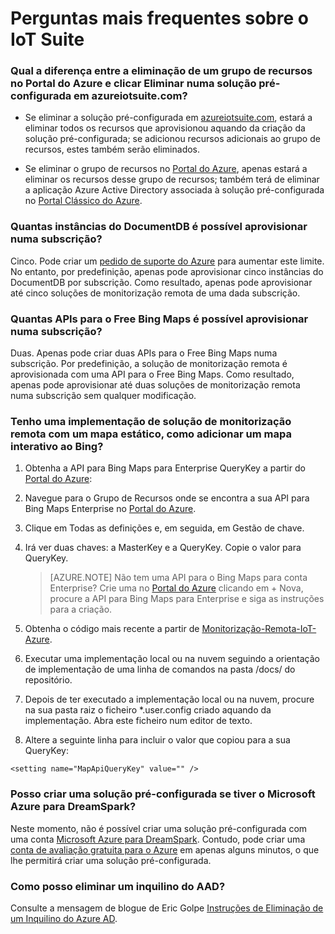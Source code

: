 <properties
  pageTitle="Perguntas mais frequentes sobre o Azure IoT Suite | Microsoft Azure"
  description="Perguntas mais frequentes sobre o IoT Suite"
  services=""
  suite="iot-suite"
  documentationCenter=""
  authors="aguilaaj"
  manager="timlt"
  editor=""/>

<tags
  ms.service="iot-suite"
  ms.devlang="na"
  ms.topic="get-started-article"
  ms.tgt_pltfrm="na"
  ms.workload="na"
  ms.date="05/09/2016"
  ms.author="araguila"/>
   
# Perguntas mais frequentes sobre o IoT Suite

### Qual a diferença entre a eliminação de um grupo de recursos no Portal do Azure e clicar Eliminar numa solução pré-configurada em azureiotsuite.com?

- Se eliminar a solução pré-configurada em [azureiotsuite.com][Ink-azureiotsuite], estará a eliminar todos os recursos que aprovisionou aquando da criação da solução pré-configurada; se adicionou recursos adicionais ao grupo de recursos, estes também serão eliminados. 

- Se eliminar o grupo de recursos no [Portal do Azure][Ink-azure-portal], apenas estará a eliminar os recursos desse grupo de recursos; também terá de eliminar a aplicação Azure Active Directory associada à solução pré-configurada no [Portal Clássico do Azure][Ink-classic-portal].

### Quantas instâncias do DocumentDB é possível aprovisionar numa subscrição?

Cinco. Pode criar um [pedido de suporte do Azure][link-azuresupportticket] para aumentar este limite. No entanto, por predefinição, apenas pode aprovisionar cinco instâncias do DocumentDB por subscrição. Como resultado, apenas pode aprovisionar até cinco soluções de monitorização remota de uma dada subscrição.

### Quantas APIs para o Free Bing Maps é possível aprovisionar numa subscrição?

Duas. Apenas pode criar duas APIs para o Free Bing Maps numa subscrição. Por predefinição, a solução de monitorização remota é aprovisionada com uma API para o Free Bing Maps. Como resultado, apenas pode aprovisionar até duas soluções de monitorização remota numa subscrição sem qualquer modificação.

### Tenho uma implementação de solução de monitorização remota com um mapa estático, como adicionar um mapa interativo ao Bing? 
1. Obtenha a API para Bing Maps para Enterprise QueryKey a partir do [Portal do Azure][Ink-azure-portal]: 
 1. Navegue para o Grupo de Recursos onde se encontra a sua API para Bing Maps Enterprise no [Portal do Azure][Ink-azure-portal].
 2. Clique em Todas as definições e, em seguida, em Gestão de chave. 
 3. Irá ver duas chaves: a MasterKey e a QueryKey. Copie o valor para QueryKey.

     > [AZURE.NOTE] Não tem uma API para o Bing Maps para conta Enterprise? Crie uma no [Portal do Azure][Ink-azure-portal] clicando em + Nova, procure a API para Bing Maps para Enterprise e siga as instruções para a criação.

2. Obtenha o código mais recente a partir de [Monitorização-Remota-IoT-Azure][Ink-remote-monitoring-github].

3. Executar uma implementação local ou na nuvem seguindo a orientação de implementação de uma linha de comandos na pasta /docs/ do repositório. 

4. Depois de ter executado a implementação local ou na nuvem, procure na sua pasta raiz o ficheiro *.user.config criado aquando da implementação. Abra este ficheiro num editor de texto. 

5. Altere a seguinte linha para incluir o valor que copiou para a sua QueryKey: 
   
  `<setting name="MapApiQueryKey" value="" />`

### Posso criar uma solução pré-configurada se tiver o Microsoft Azure para DreamSpark?
Neste momento, não é possível criar uma solução pré-configurada com uma conta [Microsoft Azure para DreamSpark][Ink-dreamspark]. Contudo, pode criar uma [conta de avaliação gratuita para o Azure][Ink-30daytrial] em apenas alguns minutos, o que lhe permitirá criar uma solução pré-configurada.

### Como posso eliminar um inquilino do AAD?

Consulte a mensagem de blogue de Eric Golpe [Instruções de Eliminação de um Inquilino do Azure AD][Ink-delete-aad-tennant].

[link-azuresupportticket]: https://portal.azure.com/#blade/Microsoft_Azure_Support/HelpAndSupportBlade 
[Ink-azure-portal]: https://portal.azure.com
[Ink-azureiotsuite]: https://www.azureiotsuite.com/
[Ink-classic-portal]: https://manage.windowsazure.com
[Ink-remote-monitoring-github]: https://github.com/Azure/azure-iot-remote-monitoring 
[Ink-dreamspark]: https://www.dreamspark.com/Product/Product.aspx?productid=99 
[Ink-30daytrial]: https://azure.microsoft.com/free/
[Ink-delete-aad-tennant]: http://blogs.msdn.com/b/ericgolpe/archive/2015/04/30/walkthrough-of-deleting-an-azure-ad-tenant.aspx



<!--HONumber=Jun16_HO2-->


